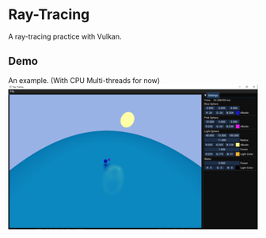 # Ray-Tracing
A ray-tracing practice with Vulkan.

## Demo
An example. (With CPU Multi-threads for now)
![A example with CPU multi-threads](example/First_Demo_With_CPU.png)

